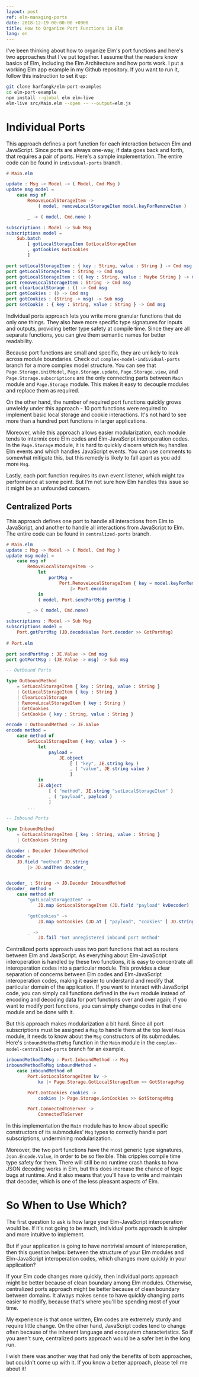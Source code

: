 ```yaml
---
layout: post
ref: elm-managing-ports
date: 2018-12-19 00:00:00 +0900
title: How to Organize Port Functions in Elm
lang: en
---
```


I've been thinking about how to organize Elm's port functions and here's two approaches that I've put together. I assume that the readers know basics of Elm, including the Elm Architecture and how ports work. I put a working Elm app example in my Github repository. If you want to run it, follow this instruction to set it up:

```bash
git clone harfangk/elm-port-examples
cd elm-port-example
npm install --global elm elm-live
elm-live src/Main.elm --open -- --output=elm.js
```

# Individual Ports

This approach defines a port function for each interaction between Elm and JavaScript. Since ports are always one-way, if data goes back and forth, that requires a pair of ports. Here's a sample implementation. The entire code can be found in `individual-ports` branch.

```elm
# Main.elm

update : Msg -> Model -> ( Model, Cmd Msg )
update msg model =
    case msg of
        RemoveLocalStorageItem ->
            ( model, removeLocalStorageItem model.keyForRemoveItem )

        _ -> ( model, Cmd.none )

subscriptions : Model -> Sub Msg
subscriptions model =
    Sub.batch
        [ gotLocalStorageItem GotLocalStorageItem
        , gotCookies GotCookies
        ]

port setLocalStorageItem : { key : String, value : String } -> Cmd msg
port getLocalStorageItem : String -> Cmd msg
port gotLocalStorageItem : ({ key : String, value : Maybe String } -> msg) -> Sub msg
port removeLocalStorageItem : String -> Cmd msg
port clearLocalStorage : () -> Cmd msg
port getCookies : () -> Cmd msg
port gotCookies : (String -> msg) -> Sub msg
port setCookie : { key : String, value : String } -> Cmd msg
```

Individual ports approach lets you write more granular functions that do only one things. They also have more specific type signatures for inputs and outputs, providing better type safety at compile time. Since they are all separate functions, you can give them semantic names for better readability. 

Because port functions are small and specific, they are unlikely to leak across module boundaries. Check out `complex-model-individual-ports` branch for a more complex model structure. You can see that `Page.Storage.initModel`, `Page.Storage.update`, `Page.Storage.view`, and `Page.Storage.subscriptions` are the only connecting parts between `Main` module and `Page.Storage` module. This makes it easy to decouple modules and replace them as required.

On the other hand, the number of required port functions quickly grows unwieldy under this approach - 10 port functions were required to implement basic local storage and cookie interactions. It's not hard to see more than a hundred port functions in larger applications.

Moreover, while this approach allows easier modularization, each module tends to intermix core Elm codes and Elm-JavaScript interoperation codes. In the `Page.Storage` module, it is hard to quickly discern which `Msg` handles Elm events and which handles JavaScript events. You can use comments to somewhat mitigate this, but this remedy is likely to fall apart as you add more `Msg`.

Lastly, each port function requires its own event listener, which might tax performance at some point. But I'm not sure how Elm handles this issue so it might be an unfounded concern.

## Centralized Ports

This approach defines one port to handle all interactions from Elm to JavaScript, and another to handle all interactions from JavaScript to Elm. The entire code can be found in `centralized-ports` branch.

```elm
# Main.elm
update : Msg -> Model -> ( Model, Cmd Msg )
update msg model =
    case msg of
        RemoveLocalStorageItem ->
            let
                portMsg =
                    Port.RemoveLocalStorageItem { key = model.keyForRemoveItem }
                        |> Port.encode
            in
            ( model, Port.sendPortMsg portMsg )

        _ -> ( model, Cmd.none)

subscriptions : Model -> Sub Msg
subscriptions model =
    Port.gotPortMsg (JD.decodeValue Port.decoder >> GotPortMsg)
    
# Port.elm 

port sendPortMsg : JE.Value -> Cmd msg
port gotPortMsg : (JE.Value -> msg) -> Sub msg

-- Outbound Ports

type OutboundMethod
    = SetLocalStorageItem { key : String, value : String }
    | GetLocalStorageItem { key : String }
    | ClearLocalStorage
    | RemoveLocalStorageItem { key : String }
    | GetCookies
    | SetCookie { key : String, value : String }

encode : OutboundMethod -> JE.Value
encode method =
    case method of
        SetLocalStorageItem { key, value } ->
            let
                payload =
                    JE.object
                        [ ( "key", JE.string key )
                        , ( "value", JE.string value )
                        ]
            in
            JE.object
                [ ( "method", JE.string "setLocalStorageItem" )
                , ( "payload", payload )
                ]
        ...

-- Inbound Ports

type InboundMethod
    = GotLocalStorageItem { key : String, value : String }
    | GotCookies String

decoder : Decoder InboundMethod
decoder =
    JD.field "method" JD.string
        |> JD.andThen decoder_


decoder_ : String -> JD.Decoder InboundMethod
decoder_ method =
    case method of
        "gotLocalStorageItem" ->
            JD.map GotLocalStorageItem (JD.field "payload" kvDecoder)

        "gotCookies" ->
            JD.map GotCookies (JD.at [ "payload", "cookies" ] JD.string)

        _ ->
            JD.fail "Got unregistered inbound port method"
```

Centralized ports approach uses two port functions that act as routers between Elm and JavaScript. As everything about Elm-JavaScript interoperation is handled by these two functions, it is easy to concentrate all interoperation codes into a particular module. This provides a clear separation of concerns between Elm codes and Elm-JavaScript interoperation codes, making it easier to understand and modify that particular domain of the application. If you want to interact with JavaScript code, you can simply call functions defined in the `Port` module instead of encoding and decoding data for port functions over and over again; if you want to modify port functions, you can simply change codes in that one module and be done with it. 

But this approach makes modularization a bit hard. Since all port subscriptions must be assigned a `Msg` to handle them at the top level `Main` module, it needs to know about the `Msg` constructors of its submodules. Here's `inboundMethodToMsg` function in the `Main` module in the `complex-model-centralized-ports` branch for an example. 

```elm
inboundMethodToMsg : Port.InboundMethod -> Msg
inboundMethodToMsg inboundMethod =
    case inboundMethod of
        Port.GotLocalStorageItem kv ->
            kv |> Page.Storage.GotLocalStorageItem >> GotStorageMsg

        Port.GotCookies cookies ->
            cookies |> Page.Storage.GotCookies >> GotStorageMsg

        Port.ConnectedToServer ->
            ConnectedToServer
```

In this implementation the `Main` module has to know about specific constructors of its submodules' `Msg` types to correctly handle port subscriptions, undermining modularization. 

Moreover, the two port functions have the most generic type signatures, `Json.Encode.Value`, in order to be so flexible. This cripples compile time type safety for them. There will still be no runtime crash thanks to how JSON decoding works in Elm, but this does increase the chance of logic bugs at runtime. And it also means that you'll have to write and maintain that decoder, which is one of the less pleasant aspects of Elm.

# So When to Use Which?

The first question to ask is how large your Elm-JavaScript interoperation would be. If it's not going to be much, individual ports approach is simpler and more intuitive to implement.

But if your application is going to have nontrivial amount of interoperation, then this question helps: between the structure of your Elm modules and Elm-JavaScript interoperation codes, which changes more quickly in your application?

If your Elm code changes more quickly, then individual ports approach might be better because of clean boundary among Elm modules. Otherwise, centralized ports approach might be better because of clean boundary between domains. It always makes sense to have quickly changing parts easier to modify, because that's where you'll be spending most of your time. 

My experience is that once written, Elm codes are extremely sturdy and require little change. On the other hand, JavaScript codes tend to change often because of the inherent language and ecosystem characteristics. So if you aren't sure, centralized ports approach would be a safer bet in the long run.

I wish there was another way that had only the benefits of both approaches, but couldn't come up with it. If you know a better approach, please tell me about it!
